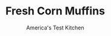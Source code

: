 ---
layout: ../../layouts/MarkdownPostLayout.astro
title: Fresh Corn Muffins
author: America's Test Kitchen
pubDate: 2023-03-15
description: "For a double dose of sweet, summery corn flavor, add fresh corn kernels to corn muffins."
image_url: https://res.cloudinary.com/hksqkdlah/image/upload/ar_1:1,c_fill,dpr_2.0,f_auto,fl_lossy.progressive.strip_profile,g_faces:auto,q_auto:low,w_344/SFS_SweetFreshCornMuffins_71_f1x6rg
tags: ["Desserts or Baked Goods","Grains"]
calories: 4029
protein: 5
carbohydrates: 51
fats: 
fiber: 1
ingredients: ["1½ cups (7½ ounces), all-purpose flour","1½ cups (7½ ounces), cornmeal, divided","1 cup (7 ounces), sugar","1½ teaspoons, table salt","1½ teaspoons, baking powder","1 teaspoon, baking soda","1 cup, whole milk","½ cup, sour cream","8 tablespoons, unsalted butter, melted","2 , large eggs","2 cups, corn kernels"]
serves: 12
time: "55 minutes, plus 20 minutes cooling"
instructions: ["Adjust oven rack to middle position and heat oven to 400 degrees. Generously spray 12-cup muffin tin, including top, with vegetable oil spray. Whisk flour, 1 cup cornmeal, sugar, salt, baking powder, and baking soda together in large bowl; set aside.","Whisk milk and remaining ½ cup cornmeal together in medium bowl. Microwave until mixture begins to thicken to paste-like consistency, 1 to 3 minutes, whisking frequently. Whisk sour cream and melted butter into cornmeal paste. Whisk in eggs. Stir cornmeal mixture and corn kernels into flour mixture until just combined.","Using greased ⅓-cup dry measuring cup or #12 portion scoop, divide batter equally among prepared muffin cups; evenly distribute any remaining batter among cups (cups will be full).","Bake until muffins are golden brown and toothpick inserted in center comes out with few crumbs attached, 20 to 24 minutes. Let muffins cool in muffin tin on wire rack for 5 minutes. Remove muffins from muffin tin and let cool on rack for 15 minutes. Serve warm."]
nutrition: ["163 mg Potassium","162 mg Phosphorus","87 mg Calcium","1 mg Iron","19 mg Magnesium","288 mg Sodium","11 g Fat","2 mg Niacin (B3)","3 g Monounsaturated","58 mg Cholesterol","6 g Saturated","1 g Fiber","59 µg Folic acid","25 µg Folate (food)","18 g Sugars","1 µg Vitamin K","53 g Water","51 g Carbs","116 µg Folate equivalent (total)","5 g Protein","109 µg Vitamin A","335 kcal Energy","16 g Sugars, added","4029 calories"]
notes: "We developed this recipe using Quaker Yellow Corn Meal. Yellow or white cornmeal can be used. Three medium ears of corn should yield at least 2 cups of corn kernels. If you dont own a microwave, the cornmeal paste can also be made in a medium saucepan over medium heat. Just be sure to whisk it constantly so that the ingredients dont scorch on the bottom of the saucepan. These corn muffins are great on their own or with our Cardamom–Brown Sugar Butter."
---